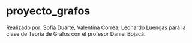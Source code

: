 # proyecto_grafos
Realizado por: Sofía Duarte, Valentina Correa, Leonardo Luengas para la clase de Teoría de Grafos con el profesor Daniel Bojacá.

